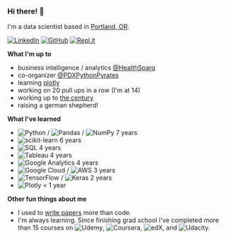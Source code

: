 ### Hi there! 👋

I'm a data scientist based in [Portland, OR](https://www.portland.gov).

[![LinkedIn](https://img.shields.io/badge/linkedin-%230077B5.svg?style=for-the-badge&logo=linkedin&logoColor=white)](https://www.linkedin.com/in/bhlmn/)  [![GitHub](https://img.shields.io/badge/github-%23121011.svg?style=for-the-badge&logo=github&logoColor=white)](https://github.com/bhlmn)  [![Repl.it](https://img.shields.io/badge/Repl.it-%230D101E.svg?style=for-the-badge&logo=replit&logoColor=white)](https://replit.com/@bhlmn)

**What I'm up to**

* business intelligence / analytics [@HealthSparq](https://healthsparq.com)
* co-organizer [@PDXPythonPyrates](https://github.com/PDXPythonPirates)
* learning [plotly](https://plotly.com/python/)
* working on 20 pull ups in a row (I'm at 14)
* working up to [the century](https://en.wikipedia.org/wiki/Century_ride)
* raising a german shepherd!

**What I've learned**

* ![Python](https://img.shields.io/badge/python-3670A0?style=for-the-badge&logo=python&logoColor=ffdd54) / ![Pandas](https://img.shields.io/badge/pandas-%23150458.svg?style=for-the-badge&logo=pandas&logoColor=white) / ![NumPy](https://img.shields.io/badge/numpy-%23013243.svg?style=for-the-badge&logo=numpy&logoColor=white) 7 years
* ![scikit-learn](https://img.shields.io/badge/scikit--learn-%23F7931E.svg?style=for-the-badge&logo=scikit-learn&logoColor=white) 6 years
* ![SQL](https://img.shields.io/badge/postgresql-%23336791.svg?&style=for-the-badge&logo=postgresql&logoColor=white) 4 years
* ![Tableau](https://img.shields.io/badge/Tableau-E97627?style=for-the-badge&logo=Tableau&logoColor=white) 4 years
* ![Google Analytics](https://img.shields.io/badge/Google%20Analytics-E37400?style=for-the-badge&logo=google%20analytics&logoColor=white) 4 years
* ![Google Cloud](https://img.shields.io/badge/GoogleCloud-%234285F4.svg?style=for-the-badge&logo=google-cloud&logoColor=white) / ![AWS](https://img.shields.io/badge/AWS-%23FF9900.svg?style=for-the-badge&logo=amazon-aws&logoColor=white) 3 years
* ![TensorFlow](https://img.shields.io/badge/TensorFlow-%23FF6F00.svg?style=for-the-badge&logo=TensorFlow&logoColor=white) / ![Keras](https://img.shields.io/badge/Keras-%23D00000.svg?style=for-the-badge&logo=Keras&logoColor=white) 2 years
* ![Plotly](https://img.shields.io/badge/Plotly-%233F4F75.svg?style=for-the-badge&logo=plotly&logoColor=white) < 1 year

**Other fun things about me**

* I used to [write papers](https://scholar.google.com/citations?user=jJ7QcqsAAAAJ&hl=en) more than code.
* I'm always learning. Since finishing grad school I've completed more than 15 courses on ![Udemy](https://img.shields.io/badge/Udemy-A435F0?style=for-the-badge&logo=Udemy&logoColor=white), ![Coursera](https://img.shields.io/badge/Coursera-%230056D2.svg?style=for-the-badge&logo=Coursera&logoColor=white), ![edX](https://img.shields.io/badge/edX-%2302262B.svg?style=for-the-badge&logo=edX&logoColor=white), and ![Udacity](https://img.shields.io/badge/Udacity-grey?style=for-the-badge&logo=udacity&logoColor=15B8E6).
